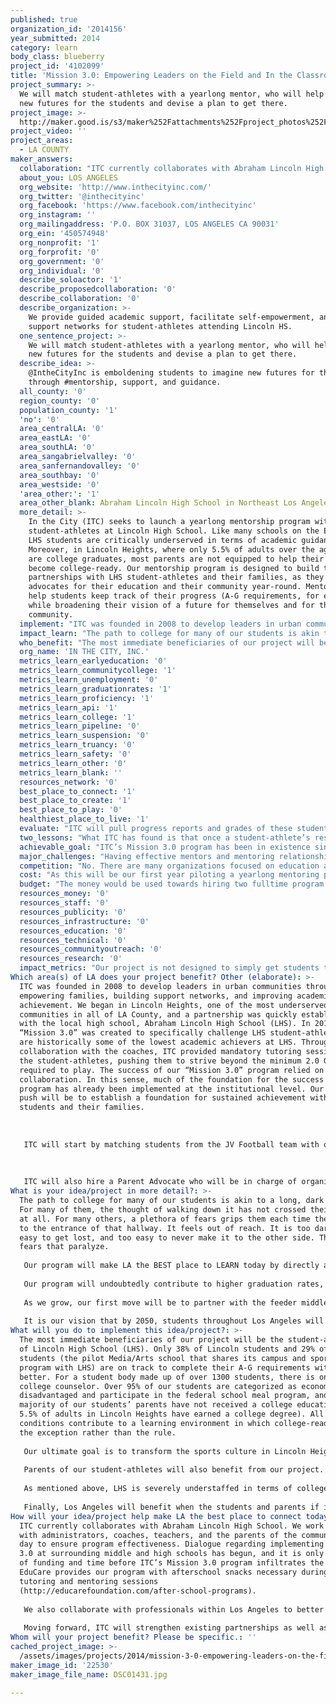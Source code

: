 ```yaml
---
published: true
organization_id: '2014156'
year_submitted: 2014
category: learn
body_class: blueberry
project_id: '4102099'
title: 'Mission 3.0: Empowering Leaders on the Field and In the Classroom'
project_summary: >-
  We will match student-athletes with a yearlong mentor, who will help imagine
  new futures for the students and devise a plan to get there.
project_image: >-
  http://maker.good.is/s3/maker%252Fattachments%252Fproject_photos%252Fimages%252F22530%252Fdisplay%252FDSC01431.jpg=c570x385
project_video: ''
project_areas:
  - LA COUNTY
maker_answers:
  collaboration: "ITC currently collaborates with Abraham Lincoln High School. We work closely with administrators, coaches, teachers, and the parents of the community every day to ensure program effectiveness. Dialogue regarding implementing Mission 3.0 at surrounding middle and high schools has begun, and it is only a matter of funding and time before ITC’s Mission 3.0 program infiltrates the LAUSD.  EduCare provides our program with afterschool snacks necessary during our tutoring and mentoring sessions (http://educarefoundation.com/after-school-programs). \r\n\r\nWe also collaborate with professionals within Los Angeles to better enhance the delivery of our services, through avenues of guest speaking, workshop facilitation, and tutoring and mentoring. These individuals include professors from Cal State systems, local pastors, pro bono lawyers, and financial consultants from highly ranked corporations.\r\n\r\nMoving forward, ITC will strengthen existing partnerships as well as establish new collaborations with surrounding colleges and universities, mentoring agencies, and parent advocacy agencies in East Los Angeles. These partnerships will be successful insofar as we see each other as vital in holistically impacting the trajectory of lives in East Los Angelenos; we can not view each other as competition, but must be able to share and utilize resources conducive to growth."
  about_you: LOS ANGELES
  org_website: 'http://www.inthecityinc.com/'
  org_twitter: '@inthecityinc'
  org_facebook: 'https://www.facebook.com/inthecityinc'
  org_instagram: ''
  org_mailingaddress: 'P.O. BOX 31037, LOS ANGELES CA 90031'
  org_ein: '450574948'
  org_nonprofit: '1'
  org_forprofit: '0'
  org_government: '0'
  org_individual: '0'
  describe_soloactor: '1'
  describe_proposedcollaboration: '0'
  describe_collaboration: '0'
  describe_organization: >-
    We provide guided academic support, facilitate self-empowerment, and fortify
    support networks for student-athletes attending Lincoln HS.
  one_sentence_project: >-
    We will match student-athletes with a yearlong mentor, who will help imagine
    new futures for the students and devise a plan to get there.
  describe_idea: >-
    @IntheCityInc is emboldening students to imagine new futures for themselves
    through #mentorship, support, and guidance.
  all_county: '0'
  region_county: '0'
  population_county: '1'
  'no': '0'
  area_centralLA: '0'
  area_eastLA: '0'
  area_southLA: '0'
  area_sangabrielvalley: '0'
  area_sanfernandovalley: '0'
  area_southbay: '0'
  area_westside: '0'
  'area_other:': '1'
  area_other_blank: Abraham Lincoln High School in Northeast Los Angeles
  more_detail: >-
    In the City (ITC) seeks to launch a yearlong mentorship program with
    student-athletes at Lincoln High School. Like many schools on the Eastside,
    LHS students are critically underserved in terms of academic guidance.
    Moreover, in Lincoln Heights, where only 5.5% of adults over the age of 25
    are college graduates, most parents are not equipped to help their children
    become college-ready. Our mentorship program is designed to build trusting
    partnerships with LHS student-athletes and their families, as they become
    advocates for their education and their community year-round. Mentors will
    help students keep track of their progress (A-G requirements, for example),
    while broadening their vision of a future for themselves and for their
    community. 
  implement: "ITC was founded in 2008 to develop leaders in urban communities through empowering families, building support networks, and improving academic achievement. We began in Lincoln Heights, one of the most underserved communities in all of LA County, and a partnership was quickly established with the local high school, Abraham Lincoln High School (LHS). In 2010, “Mission 3.0” was created to specifically challenge LHS student-athletes, who are historically some of the lowest academic achievers at LHS. Through collaboration with the coaches, ITC provided mandatory tutoring sessions for the student-athletes, pushing them to strive beyond the minimum 2.0 GPA required to play. The success of our “Mission 3.0” program relied on that collaboration. In this sense, much of the foundation for the success of our program has already been implemented at the institutional level. Our biggest push will be to establish a foundation for sustained achievement with our students and their families.\r\n\r\n \r\n\r\nITC will start by matching students from the JV Football team with our mentors, who are trained to provide guided and up-to-date academic support. The first 10 weeks of the program, which will get students to rethink their perceptions of their education and their community, will coincide with the fall sports season. Our mentoring sessions will be planned around game and practice times—in other words, mentoring will be integrated into the athletics program. At the end of those 10 weeks, those who continue with the mentoring program will meet with their mentor weekly, providing student-athletes with much-needed structure even beyond the season. In addition to providing general guidance on the path to college, mentors will also teach their students very specific skills that will be necessary to get through college and eventually graduate. Workshops on topics as diverse as financial aid, SAT/ACT tests, and time management are part of our program.\r\n\r\n \r\n\r\nITC will also hire a Parent Advocate who will be in charge of organizing parents and guardians of the team. Though a committee of parents will be created during the fall sports season, the role of the Parent Advocate will be to sustain parent organization throughout the year. Our vision is for parents to be provided a platform for organizing around the issues they believe need to be addressed in our schools. As our committee becomes stronger, so will our mentoring program, which will rely on heavier parent involvement during the off-season. "
  impact_learn: "The path to college for many of our students is akin to a long, dark hallway. For many of them, the thought of walking down it has not crossed their minds at all. For many others, a plethora of fears grips them each time they venture to the entrance of that hallway. It feels out of reach. It is too dark; too easy to get lost, and too easy to never make it to the other side. These are fears that paralyze.\r\n\r\nOur program will make LA the BEST place to LEARN today by directly addressing the sense of hopelessness that characterizes public education in our most underserved communities. The approach is two-pronged—to illuminate the future that might exist at the end of the hallway, and to embolden students (and their families) to make it through to the other side. \r\n\r\nOur program will undoubtedly contribute to higher graduation rates, as well as more LHS students attending and graduating from college. More importantly, however, our program will train students to be engaged in their community, to recognize what is at stake in taking ownership of their education. Students will learn to take the fears that previously paralyzed them, and to turn them into motivation.\r\n\r\nAs we grow, our first move will be to partner with the feeder middle school to LHS so that we can begin to support parents and students even before high school. Eventually, we see our program expanding to neighboring high schools that face many of the same issues in preparing students to be active participants in their schooling. \r\n\r\nIt is our vision that by 2050, students throughout Los Angeles will not only have access to the resources and support necessary to get to college, but will also have the skill set needed to graduate and move forward. Parents will be informed, empowered, and organized. Moreover, students and their families will see themselves as part of a larger community, understanding the role that each of them has in making Los Angeles the best place to LIVE, LEARN, CONNECT, CREATE, and PLAY. \r\n"
  who_benefit: "The most immediate beneficiaries of our project will be the student-athletes of Lincoln High School (LHS).  Only 38% of Lincoln students and 29% of LEMA students (the pilot Media/Arts school that shares its campus and sports program with LHS) are on track to complete their A-G requirements with a C or better. For a student body made up of over 1300 students, there is only one college counselor. Over 95% of our students are categorized as economically disadvantaged and participate in the federal school meal program, and the majority of our students’ parents have not received a college education (only 5.5% of adults in Lincoln Heights have earned a college degree). All of these conditions contribute to a learning environment in which college-readiness is the exception rather than the rule. \r\n\r\nOur ultimate goal is to transform the sports culture in Lincoln Heights to one in which college-readiness is considered just as vital to team success as physical training. Of course, the athletics program is just the start. As a heavier college-going culture is established at LHS, students outside of the athletics program will benefit from college-readiness being normalized on campus. \r\n\r\nParents of our student-athletes will also benefit from our project. The Parent Committee, headed by our Parent Advocate, will be an important resource for parents in learning how to best advocate for their children. In a preliminary meeting with parents of the JV Football team, we heard from many parents who expressed frustration with the difficulty in establishing communication with teachers and administrators. Our project will serve as an avenue for parents to become more involved, more informed, and more connected.\r\n \r\nAs mentioned above, LHS is severely understaffed in terms of college counselors. Our project will immediately alleviate some of the pressure put on LHS' college counselor by getting students to start planning for life after high school as early as 9th grade. We aim for students to become their own best advocates, to get them to take ownership of their schooling. Teachers will also benefit from having students who are more engaged, curious, and motivated.  \r\n\r\nFinally, Los Angeles will benefit when the students and parents if its most undeserved communities are provided the necessary tools to participate in sustainable community engagement. \r\n"
  org_name: 'IN THE CITY, INC.'
  metrics_learn_earlyeducation: '0'
  metrics_learn_communitycollege: '1'
  metrics_learn_unemployment: '0'
  metrics_learn_graduationrates: '1'
  metrics_learn_proficiency: '1'
  metrics_learn_api: '1'
  metrics_learn_college: '1'
  metrics_learn_pipeline: '0'
  metrics_learn_suspension: '0'
  metrics_learn_truancy: '0'
  metrics_learn_safety: '0'
  metrics_learn_other: '0'
  metrics_learn_blank: ''
  resources_network: '0'
  best_place_to_connect: '1'
  best_place_to_create: '1'
  best_place_to_play: '0'
  healthiest_place_to_live: '1'
  evaluate: "ITC will pull progress reports and grades of these student-athletes (mentees) every 5 weeks. This will ensure prompt intervention, where needed. We will evaluate each student’s citizenship, GPA, and when applicable, track graduation and college entry rates.\r\n\r\nWe will also implement a pre- and post- youth questionnaire that captures his/her perspective/outlook on life, personal views on oneself, and goals. \r\n\r\nWe will also implement a mentor program evaluation at the middle and end of the year.\r\n\r\nEach youth will complete a mentor evaluation form twice a year. \r\n\r\nEach mentor will complete a mentee evaluation twice a year.\r\n\r\nLastly, we will engage the parents in a parent survey to evaluate their child’s behavior twice a year.\r\n \r\nThese evaluations and surveys serve as continuous feedback loops that are critical to a successful mentoring program. Additionally, receiving feedback from program participants will promote greater interest and ownership.\r\n"
  two_lessons: "What ITC has found is that once a student-athlete’s respective sports season has ended, his/her grades will plummet. The motivating factor that remains is the extracurricular activity itself. Our original Mission 3.0 program structure is not enough to influence changes in a youth’s deeply-seated habits, attitudes, behavior, and beliefs, particularly in light of the neighborhood in which they come. \r\n\r\nInterestingly, in speaking with large and proven agencies that work specifically on college readiness and college access, it is clear that if students have a consistent adult who holds them accountable to completing their school assignments, taking the right classes (A-G requirements), and are able to advocate for their needs, they will have naturally self-created a road to reach college! \r\n\r\nThese two truths have informed our decision in piloting a yearlong academic mentoring program, whereby the student-athletes will be given a mentor that follows up with them weekly on their academic tasks and goals, focusing on both the day-to-day and big picture/longterm goals. \r\n"
  achievable_goal: "ITC’s Mission 3.0 program has been in existence since the 2010-2011 academic year. In these last 4 years, not only have we solidified and increased the quality of our program, we have also seen the far-reaching effects the program has made on our students, families, and community. We are well-poised to add this mentoring component to our Mission 3.0 program because of its success over the last four years.\r\n\r\nWith this grant, we will have the funds needed to hire the right people to carry the mentoring program throughout the year.\r\n"
  major_challenges: "Having effective mentors and mentoring relationships are the foundation of any successful mentoring program. ITC is committed to completing its due diligence to best match mentors to mentees and provide the utmost quality of services. Our Program Managers will be providing ongoing, weekly supervision with all of our mentors. Additionally, we will host monthly group mentor trainings. However, effective mentoring is contingent upon many factors, some of which will be out of our control. Not all mentors will naturally be gifted and/or skilled with “effective” mentoring skills. Thus, we anticipate having to spend a lot of time troubleshooting and training; more specifically, the program will be impacted heavily if a mentor has to end their commitment prematurely. Additionally, recruiting and securing enough mentors for all of our student-athletes will certainly be an ongoing challenge. As it stands, finding enough quality, committed mentors has been our greatest challenge.\r\n\r\nSimilarly, student retention and engagement will prove a challenge. We anticipate that students may not keep to their word and drop off of the program, whether formally (or officially) or not. Sustaining an adolescent’s commitment to a yearlong program will, understandably, pose challenges. We will implement a “contract agreement,\" outlining very clear expectations and commitments of the program.\r\n\r\nSecondly, though parent engagement is a hallmark of our program, we expect that not all parents will be as enthusiastic, available, or positive about parent participation. We are committed to being persistent in our parent outreach and will hire and train the best Parent Advocates available to do this well. We are also certain that allowing the parents to be our teachers, and providing them a platform in which to share their thoughts, concerns, and ideas, will lend to greater trust and engagement. \r\n"
  competition: "No. There are many organizations focused on education and college access; however, the program infrastructure is uniquely different and set apart from others doing similar work. \r\n\r\n(1)\tITC focuses on one specific community – that of Lincoln Heights, Los Angeles, and is committed to seeing this particularly community, and the surrounding neighborhood to which it belongs (East Los Angeles), thriving and transformed. We are not here to do broad strokes of genius; rather, our efforts are concentrated on a highly neglected, vulnerable community that desperately needs to believe in what it is and what it can be. Lincoln Heights is in the top 3% of neighborhoods with residents with less than a high school diploma in all of LA County (#9 out of 272 neighborhoods). Only 5.5 % of residents 25 and older have a four-year degree. Lincoln Heights ranks within 5% of poorest neighborhoods of all LA County (#250 in median income out of 265 neighborhoods given in LA County). Lincoln Heights is poorest and has the least homeowners of Eastside neighborhoods.\r\n(2)\tITC is holistic in its very vision and operations. We believe that in order for our work to be effective, it must address all the systems that affect a child’s development, because these systems affect one another when change and/or stress occur.  These systems include a child’s school, family, peers, and neighborhood/community. Our work first started in 2010 at the local high school, Abraham Lincoln High School, and our influence and presence has only grown each year. We also work with parents/families, because we know that without engaging this system, empowerment and change will be limited. Because we focus on student-athletes, the team format provides a natural canvas for peer influence and teamwork. Research has proven that being a part of an effective team is what brings forth not only greater team performance, but also increased individual work ethic and strengths. \r\n(3)\tITC’s target population is student-athletes. We don’t know of any organizations in LA County that provides a holistic academic framework in working with this cohort. While the national average boasts a higher percentage of college entry rates for student-athletes than non-athletes, that is not true in urban schools in LA County. What we have seen is that the students will try hard to maintain the eligibility requirement of 2.0 to play in their respective sport; however, once the season ends, their grades plummet way below the 2.0 mark."
  cost: "As this will be our first year piloting a yearlong mentoring program with roughly 70 students, ITC believes it will need to hire at least 2 fulltime individuals to effectively run the program. Currently, ITC staffs a Senior Director at 20 hours/week, a Communications Manager & Tutor Supervisor at 20 hours/week, a Program Coordinator at 20 hours/week, and a Community Partnerships Director at 10 hours/week. ITC has a staff team that is willing to donate many unpaid hours to ensure that the money we do get is funneled to top priority needs. As such, ITC will ensure that the $100,000 will cover all the expenses required to run the program this year.\r\n\r\n75% of the $100,000 will be used primarily to hire 2 fulltime staff to run the mentoring component of Mission 3.0. ITC believes $100,000 will be enough to cover this year’s project (see details below). \r\n"
  budget: "The money would be used towards hiring two fulltime program managers/supervisors. In order to ensure that the mentoring program is operating with the utmost quality, we would need at least two coordinators to supervise the mentors that will be meeting with the students. Our goal is to mentor at least 25 students this first pilot year. The 2 managers will also be working closely with LHS’ administrative office and staff to pull grades, transcripts, and dialogue with teachers/staff, follow up, and/or advocate, when needed.\r\n\r\nThe Mentoring Program Managers will each be paid $35,000 (35,000 x 2 = $70,000).\r\n\r\nHealth Insurance – we will provide a health insurance stipend to our 2 fulltime staff at $2400 each (breaks down to roughly $200 per month for a year’s worth of health insurance). $2400 x 2 fulltime staff - $4800\r\n\r\nThe remaining $30,000 would be used towards program incentives/awards, technology, general supplies, and administrative costs. "
  resources_money: '0'
  resources_staff: '0'
  resources_publicity: '0'
  resources_infrastructure: '0'
  resources_education: '0'
  resources_technical: '0'
  resources_communityoutreach: '0'
  resources_research: '0'
  impact_metrics: "Our project is not designed to simply get students through high school, but to transform attitudes and perceptions about education that often paralyze students on their path to college.\r\n\r\nGraduation rates, API scores, and student proficiency in English & Language Arts and Math will all rise as students are given the attention and guidance of a mentor, in conjunction with In the City’s tutoring sessions. As students begin to take more ownership of their education, they will become better students—more attentive, curious, and open to learning. \r\n \r\nFurthermore, the skills and knowledge base that our mentoring program emphasizes prepares our students to get into college and graduate.  With the price of a college degree ever-rising, it’s absolutely necessary that students be informed about the college process as early as possible. Our students will be exposed to the various types of colleges that exist (UCs, Cal States, community colleges, etc.) and the opportunities a student will encounter at each. Students will be trained on the subject of financial aid, on the critical difference between need-based and merit-based scholarships/grants, between private and federal student loans.  These lessons will be invaluable in making sure students are equipped to develop college plans that won’t leave them buried in debt and no more certain of their futures. \r\n\r\nFinally, our project builds a support network of parents, mentors, coaches, and peers that is crucial to a student’s success. Many students from underserved communities who make it to college often drop out due to a lack of support. As the students of our pilot project graduate from high school, we will continue to support them and track their progress through college, easing the difficult transition into higher education and ensuring graduation.\r\n\r\n"
Which area(s) of LA does your project benefit? Other (elaborate): >-
  ITC was founded in 2008 to develop leaders in urban communities through
  empowering families, building support networks, and improving academic
  achievement. We began in Lincoln Heights, one of the most underserved
  communities in all of LA County, and a partnership was quickly established
  with the local high school, Abraham Lincoln High School (LHS). In 2010,
  “Mission 3.0” was created to specifically challenge LHS student-athletes, who
  are historically some of the lowest academic achievers at LHS. Through
  collaboration with the coaches, ITC provided mandatory tutoring sessions for
  the student-athletes, pushing them to strive beyond the minimum 2.0 GPA
  required to play. The success of our “Mission 3.0” program relied on that
  collaboration. In this sense, much of the foundation for the success of our
  program has already been implemented at the institutional level. Our biggest
  push will be to establish a foundation for sustained achievement with our
  students and their families.
   
    
   
   ITC will start by matching students from the JV Football team with our mentors, who are trained to provide guided and up-to-date academic support. The first 10 weeks of the program, which will get students to rethink their perceptions of their education and their community, will coincide with the fall sports season. Our mentoring sessions will be planned around game and practice times—in other words, mentoring will be integrated into the athletics program. At the end of those 10 weeks, those who continue with the mentoring program will meet with their mentor weekly, providing student-athletes with much-needed structure even beyond the season. In addition to providing general guidance on the path to college, mentors will also teach their students very specific skills that will be necessary to get through college and eventually graduate. Workshops on topics as diverse as financial aid, SAT/ACT tests, and time management are part of our program.
   
    
   
   ITC will also hire a Parent Advocate who will be in charge of organizing parents and guardians of the team. Though a committee of parents will be created during the fall sports season, the role of the Parent Advocate will be to sustain parent organization throughout the year. Our vision is for parents to be provided a platform for organizing around the issues they believe need to be addressed in our schools. As our committee becomes stronger, so will our mentoring program, which will rely on heavier parent involvement during the off-season.
What is your idea/project in more detail?: >-
  The path to college for many of our students is akin to a long, dark hallway.
  For many of them, the thought of walking down it has not crossed their minds
  at all. For many others, a plethora of fears grips them each time they venture
  to the entrance of that hallway. It feels out of reach. It is too dark; too
  easy to get lost, and too easy to never make it to the other side. These are
  fears that paralyze.
   
   Our program will make LA the BEST place to LEARN today by directly addressing the sense of hopelessness that characterizes public education in our most underserved communities. The approach is two-pronged—to illuminate the future that might exist at the end of the hallway, and to embolden students (and their families) to make it through to the other side. 
   
   Our program will undoubtedly contribute to higher graduation rates, as well as more LHS students attending and graduating from college. More importantly, however, our program will train students to be engaged in their community, to recognize what is at stake in taking ownership of their education. Students will learn to take the fears that previously paralyzed them, and to turn them into motivation.
   
   As we grow, our first move will be to partner with the feeder middle school to LHS so that we can begin to support parents and students even before high school. Eventually, we see our program expanding to neighboring high schools that face many of the same issues in preparing students to be active participants in their schooling. 
   
   It is our vision that by 2050, students throughout Los Angeles will not only have access to the resources and support necessary to get to college, but will also have the skill set needed to graduate and move forward. Parents will be informed, empowered, and organized. Moreover, students and their families will see themselves as part of a larger community, understanding the role that each of them has in making Los Angeles the best place to LIVE, LEARN, CONNECT, CREATE, and PLAY.
What will you do to implement this idea/project?: >-
  The most immediate beneficiaries of our project will be the student-athletes
  of Lincoln High School (LHS). Only 38% of Lincoln students and 29% of LEMA
  students (the pilot Media/Arts school that shares its campus and sports
  program with LHS) are on track to complete their A-G requirements with a C or
  better. For a student body made up of over 1300 students, there is only one
  college counselor. Over 95% of our students are categorized as economically
  disadvantaged and participate in the federal school meal program, and the
  majority of our students’ parents have not received a college education (only
  5.5% of adults in Lincoln Heights have earned a college degree). All of these
  conditions contribute to a learning environment in which college-readiness is
  the exception rather than the rule. 
   
   Our ultimate goal is to transform the sports culture in Lincoln Heights to one in which college-readiness is considered just as vital to team success as physical training. Of course, the athletics program is just the start. As a heavier college-going culture is established at LHS, students outside of the athletics program will benefit from college-readiness being normalized on campus. 
   
   Parents of our student-athletes will also benefit from our project. The Parent Committee, headed by our Parent Advocate, will be an important resource for parents in learning how to best advocate for their children. In a preliminary meeting with parents of the JV Football team, we heard from many parents who expressed frustration with the difficulty in establishing communication with teachers and administrators. Our project will serve as an avenue for parents to become more involved, more informed, and more connected.
    
   As mentioned above, LHS is severely understaffed in terms of college counselors. Our project will immediately alleviate some of the pressure put on LHS' college counselor by getting students to start planning for life after high school as early as 9th grade. We aim for students to become their own best advocates, to get them to take ownership of their schooling. Teachers will also benefit from having students who are more engaged, curious, and motivated. 
   
   Finally, Los Angeles will benefit when the students and parents if its most undeserved communities are provided the necessary tools to participate in sustainable community engagement.
How will your idea/project help make LA the best place to connect today? In LA2050?: >-
  ITC currently collaborates with Abraham Lincoln High School. We work closely
  with administrators, coaches, teachers, and the parents of the community every
  day to ensure program effectiveness. Dialogue regarding implementing Mission
  3.0 at surrounding middle and high schools has begun, and it is only a matter
  of funding and time before ITC’s Mission 3.0 program infiltrates the LAUSD.
  EduCare provides our program with afterschool snacks necessary during our
  tutoring and mentoring sessions
  (http://educarefoundation.com/after-school-programs). 
   
   We also collaborate with professionals within Los Angeles to better enhance the delivery of our services, through avenues of guest speaking, workshop facilitation, and tutoring and mentoring. These individuals include professors from Cal State systems, local pastors, pro bono lawyers, and financial consultants from highly ranked corporations.
   
   Moving forward, ITC will strengthen existing partnerships as well as establish new collaborations with surrounding colleges and universities, mentoring agencies, and parent advocacy agencies in East Los Angeles. These partnerships will be successful insofar as we see each other as vital in holistically impacting the trajectory of lives in East Los Angelenos; we can not view each other as competition, but must be able to share and utilize resources conducive to growth.
Whom will your project benefit? Please be specific.: ''
cached_project_image: >-
  /assets/images/projects/2014/mission-3-0-empowering-leaders-on-the-field-and-in-the-classroom/maker.good.is/s3/maker%252Fattachments%252Fproject_photos%252Fimages%252F22530%252Fdisplay%252FDSC01431.jpg=c570x385.jpg
maker_image_id: '22530'
maker_image_file_name: DSC01431.jpg

---
```

